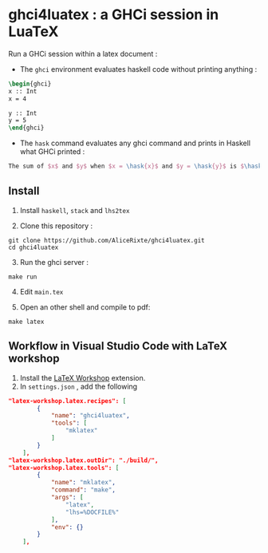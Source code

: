 # ghci4luatex : a GHCi session in LuaTeX

Run a GHCi session within a latex document :

* The `ghci` environment evaluates haskell code without printing anything :

```latex
\begin{ghci}
x :: Int
x = 4

y :: Int
y = 5
\end{ghci}
```

* The `hask` command evaluates any ghci command and prints in Haskell what GHCi printed :

```latex
The sum of $x$ and $y$ when $x = \hask{x}$ and $y = \hask{y}$ is $\hask{x + y}$.
```


## Install

1. Install `haskell`, `stack` and `lhs2tex` 

2. Clone this repository :

```
git clone https://github.com/AliceRixte/ghci4luatex.git
cd ghci4luatex
```

3. Run the ghci server :

```
make run
```

4. Edit `main.tex`
  
5. Open an other shell and compile to pdf:

```
make latex
```

## Workflow in Visual Studio Code with LaTeX workshop

1. Install the [LaTeX Workshop](https://marketplace.visualstudio.com/items?itemName=James-Yu.latex-workshop) extension.
2. In `settings.json` , add the following
```json
"latex-workshop.latex.recipes": [
        {
            "name": "ghci4luatex",
            "tools": [
                "mklatex"
            ]
        }
    ],
"latex-workshop.latex.outDir": "./build/",
"latex-workshop.latex.tools": [
        {
            "name": "mklatex",
            "command": "make",
            "args": [
                "latex",
                "lhs=%DOCFILE%"
            ],
            "env": {}
        }
    ],
```





